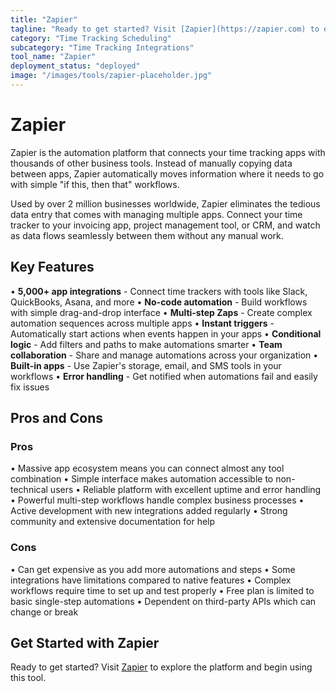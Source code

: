```yaml
---
title: "Zapier"
tagline: "Ready to get started? Visit [Zapier](https://zapier.com) to explore the platform and begin using this tool...."
category: "Time Tracking Scheduling"
subcategory: "Time Tracking Integrations"
tool_name: "Zapier"
deployment_status: "deployed"
image: "/images/tools/zapier-placeholder.jpg"
---
```


# Zapier

Zapier is the automation platform that connects your time tracking apps with thousands of other business tools. Instead of manually copying data between apps, Zapier automatically moves information where it needs to go with simple "if this, then that" workflows.

Used by over 2 million businesses worldwide, Zapier eliminates the tedious data entry that comes with managing multiple apps. Connect your time tracker to your invoicing app, project management tool, or CRM, and watch as data flows seamlessly between them without any manual work.

## Key Features

• **5,000+ app integrations** - Connect time trackers with tools like Slack, QuickBooks, Asana, and more
• **No-code automation** - Build workflows with simple drag-and-drop interface
• **Multi-step Zaps** - Create complex automation sequences across multiple apps
• **Instant triggers** - Automatically start actions when events happen in your apps
• **Conditional logic** - Add filters and paths to make automations smarter
• **Team collaboration** - Share and manage automations across your organization
• **Built-in apps** - Use Zapier's storage, email, and SMS tools in your workflows
• **Error handling** - Get notified when automations fail and easily fix issues

## Pros and Cons

### Pros
• Massive app ecosystem means you can connect almost any tool combination
• Simple interface makes automation accessible to non-technical users
• Reliable platform with excellent uptime and error handling
• Powerful multi-step workflows handle complex business processes
• Active development with new integrations added regularly
• Strong community and extensive documentation for help

### Cons
• Can get expensive as you add more automations and steps
• Some integrations have limitations compared to native features
• Complex workflows require time to set up and test properly
• Free plan is limited to basic single-step automations
• Dependent on third-party APIs which can change or break

## Get Started with Zapier

Ready to get started? Visit [Zapier](https://zapier.com) to explore the platform and begin using this tool.